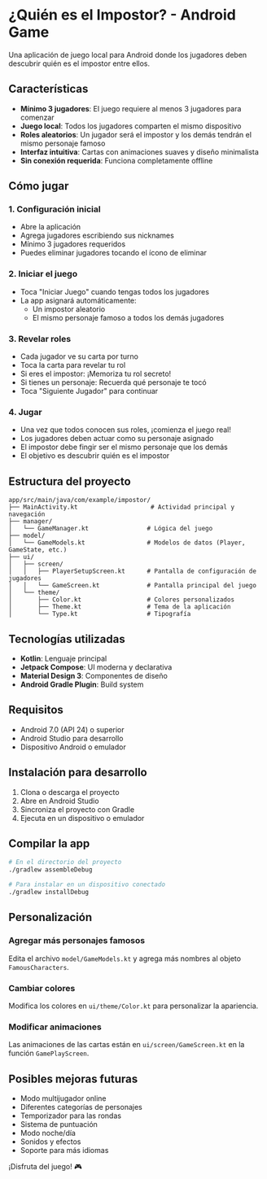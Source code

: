 # ¿Quién es el Impostor? - Android Game

Una aplicación de juego local para Android donde los jugadores deben descubrir quién es el impostor entre ellos.

## Características

- **Mínimo 3 jugadores**: El juego requiere al menos 3 jugadores para comenzar
- **Juego local**: Todos los jugadores comparten el mismo dispositivo
- **Roles aleatorios**: Un jugador será el impostor y los demás tendrán el mismo personaje famoso
- **Interfaz intuitiva**: Cartas con animaciones suaves y diseño minimalista
- **Sin conexión requerida**: Funciona completamente offline

## Cómo jugar

### 1. Configuración inicial
- Abre la aplicación
- Agrega jugadores escribiendo sus nicknames
- Mínimo 3 jugadores requeridos
- Puedes eliminar jugadores tocando el ícono de eliminar

### 2. Iniciar el juego
- Toca "Iniciar Juego" cuando tengas todos los jugadores
- La app asignará automáticamente:
  - Un impostor aleatorio
  - El mismo personaje famoso a todos los demás jugadores

### 3. Revelar roles
- Cada jugador ve su carta por turno
- Toca la carta para revelar tu rol
- Si eres el impostor: ¡Memoriza tu rol secreto!
- Si tienes un personaje: Recuerda qué personaje te tocó
- Toca "Siguiente Jugador" para continuar

### 4. Jugar
- Una vez que todos conocen sus roles, ¡comienza el juego real!
- Los jugadores deben actuar como su personaje asignado
- El impostor debe fingir ser el mismo personaje que los demás
- El objetivo es descubrir quién es el impostor

## Estructura del proyecto

```
app/src/main/java/com/example/impostor/
├── MainActivity.kt                    # Actividad principal y navegación
├── manager/
│   └── GameManager.kt                # Lógica del juego
├── model/
│   └── GameModels.kt                 # Modelos de datos (Player, GameState, etc.)
├── ui/
│   ├── screen/
│   │   ├── PlayerSetupScreen.kt      # Pantalla de configuración de jugadores
│   │   └── GameScreen.kt             # Pantalla principal del juego
│   └── theme/
│       ├── Color.kt                  # Colores personalizados
│       ├── Theme.kt                  # Tema de la aplicación
│       └── Type.kt                   # Tipografía
```

## Tecnologías utilizadas

- **Kotlin**: Lenguaje principal
- **Jetpack Compose**: UI moderna y declarativa
- **Material Design 3**: Componentes de diseño
- **Android Gradle Plugin**: Build system

## Requisitos

- Android 7.0 (API 24) o superior
- Android Studio para desarrollo
- Dispositivo Android o emulador

## Instalación para desarrollo

1. Clona o descarga el proyecto
2. Abre en Android Studio
3. Sincroniza el proyecto con Gradle
4. Ejecuta en un dispositivo o emulador

## Compilar la app

```bash
# En el directorio del proyecto
./gradlew assembleDebug

# Para instalar en un dispositivo conectado
./gradlew installDebug
```

## Personalización

### Agregar más personajes famosos
Edita el archivo `model/GameModels.kt` y agrega más nombres al objeto `FamousCharacters`.

### Cambiar colores
Modifica los colores en `ui/theme/Color.kt` para personalizar la apariencia.

### Modificar animaciones
Las animaciones de las cartas están en `ui/screen/GameScreen.kt` en la función `GamePlayScreen`.

## Posibles mejoras futuras

- Modo multijugador online
- Diferentes categorías de personajes
- Temporizador para las rondas
- Sistema de puntuación
- Modo noche/día
- Sonidos y efectos
- Soporte para más idiomas

¡Disfruta del juego! 🎮
